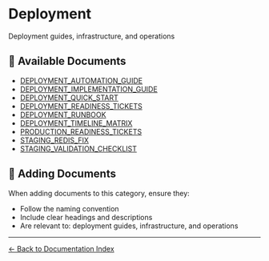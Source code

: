 # Deployment

Deployment guides, infrastructure, and operations

## 📄 Available Documents

- [DEPLOYMENT_AUTOMATION_GUIDE](./DEPLOYMENT_AUTOMATION_GUIDE.md)
- [DEPLOYMENT_IMPLEMENTATION_GUIDE](./DEPLOYMENT_IMPLEMENTATION_GUIDE.md)
- [DEPLOYMENT_QUICK_START](./DEPLOYMENT_QUICK_START.md)
- [DEPLOYMENT_READINESS_TICKETS](./DEPLOYMENT_READINESS_TICKETS.md)
- [DEPLOYMENT_RUNBOOK](./DEPLOYMENT_RUNBOOK.md)
- [DEPLOYMENT_TIMELINE_MATRIX](./DEPLOYMENT_TIMELINE_MATRIX.md)
- [PRODUCTION_READINESS_TICKETS](./PRODUCTION_READINESS_TICKETS.md)
- [STAGING_REDIS_FIX](./STAGING_REDIS_FIX.md)
- [STAGING_VALIDATION_CHECKLIST](./STAGING_VALIDATION_CHECKLIST.md)

## 📝 Adding Documents

When adding documents to this category, ensure they:
- Follow the naming convention
- Include clear headings and descriptions
- Are relevant to: deployment guides, infrastructure, and operations

---

[← Back to Documentation Index](../README.md)
